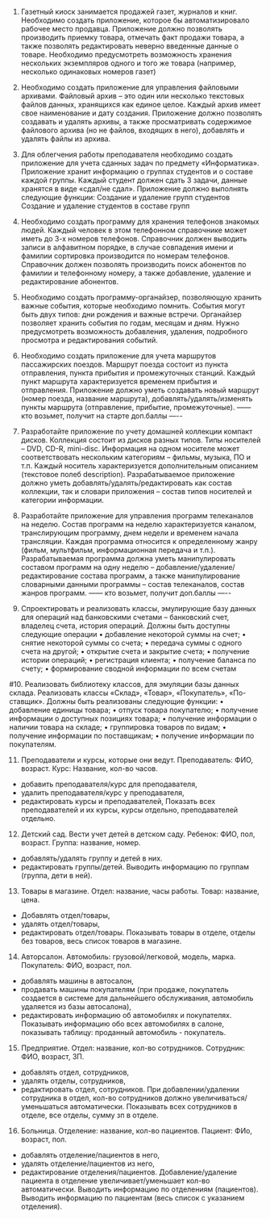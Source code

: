 1. Газетный киоск занимается продажей газет, журналов и книг. Необходимо создать приложение, которое бы автоматизировало рабочее место продавца. Приложение должно позволять производить приемку товара, отмечать факт продажи товара, а также позволять редактировать неверно введенные данные о товаре. Необходимо предусмотреть возможность хранения нескольких экземпляров одного и того же товара (например, несколько одинаковых номеров газет)

2. Необходимо создать приложение для управления файловыми архивами. Файловый архив – это один или несколько текстовых файлов данных, хранящихся как единое целое. Каждый архив имеет свое наименование и дату создания. Приложение должно позволять создавать и удалять архивы, а также просматривать содержимое файлового архива (но не файлов, входящих в него), добавлять и удалять файлы из архива.

3. Для облегчения работы преподавателя необходимо создать приложение для учета сданных задач по предмету «Информатика». Приложение хранит информацию о группах студентов и о составе каждой группы. Каждый студент должен сдать 3 задачи, данные хранятся в виде «сдал/не сдал». Приложение должно выполнять следующие функции:
Создание и удаление групп студентов
Создание и удаление студентов в составе групп

4. Необходимо создать программу для хранения телефонов знакомых людей. Каждый человек в этом телефонном справочнике может иметь до 3-х номеров телефонов. Справочник должен выводить записи в алфавитном порядке, в случае совпадения имени и фамилии сортировка производится по номерам телефонов. Справочник должен позволять производить поиск абонентов по фамилии и телефонному номеру, а также добавление, удаление и редактирование абонентов.

5. Необходимо создать программу-органайзер, позволяющую хранить важные события, которые необходимо помнить. События могут быть двух типов: дни рождения и важные встречи. Органайзер позволяет хранить события по годам, месяцам и дням. Нужно предусмотреть возможность добавления, удаления, подробного просмотра и редактирования событий.

6. Необходимо создать приложение для учета маршрутов пассажирских поездов. Маршрут поезда состоит из пункта отправления, пункта прибытия и промежуточных станций. Каждый пункт маршрута характеризуется временем прибытия и отправления. Приложение должно уметь создавать новый маршрут (номер поезда, название маршрута), добавлять/удалять/изменять пункты маршрута (отправление, прибытие, промежуточные). —— кто возьмет, получит на старте доп.баллы —--

7. Разработайте приложение по учету домашней коллекции компакт дисков. Коллекция состоит из дисков разных типов. Типы носителей – DVD, CD-R, mini-disc. Информация на одном носителе может соответствовать нескольким категориям – фильмы, музыка, ПО и т.п. Каждый носитель характеризуется дополнительным описанием (текстовое полеб description). Разрабатываемое приложение должно уметь добавлять/удалять/редактировать как состав коллекции, так и словари приложения – состав типов носителей и категории информации.

8. Разработайте приложение для управления программ телеканалов на неделю. Состав программ на неделю характеризуется каналом, транслирующим программу, днем недели и временем начала трансляции. Каждая программа относится к определенному жанру (фильм, мультфильм, информационная передача и т.п.). Разрабатываемая программа должна уметь манипулировать составом программ на одну неделю – добавление/удаление/редактирование состава программ, а также манипулирование словарными данными программы – состав телеканалов, состав жанров программ. —— кто возьмет, получит доп.баллы —--

9. Спроектировать и реализовать классы, эмулирующие базу
данных для операций над банковскими счетами – банковский счет,
владелец счета, история операций.
Должны быть доступны следующие операции
• добавление некоторой суммы на счет;
• снятие некоторой суммы со счета;
• передача суммы с одного счета на другой;
• открытие счета и закрытие счета;
• получение истории операций;
• регистрация клиента;
• получение баланса по счету;
• формирование сводной информации по всем счетам

#10. Реализовать библиотеку классов, для эмуляции базы данных
склада. Реализовать классы «Склад», «Товар», «Покупатель», «По-
ставщик».
Должны быть реализованы следующие функции:
• добавление единицы товара;
• отпуск товара покупателю;
• получение информации о доступных позициях товара;
• получение информации о наличии товара на складе;
• группировка товаров по видам;
• получение информации по поставщикам;
• получение информации по покупателям.

11. Преподаватели и курсы, которые они ведут. Преподаватель: ФИО, возраст.
Курс: Название, кол-во часов.
- добавить преподавателя/курс для преподавателя,
- удалить преподавателя/курс у преподавателя,
- редактировать курсы и преподавателей,
Показать всех преподавателей и их курсы, курсы отдельно, преподавателей отдельно.

12. Детский сад.
Вести учет детей в детском саду.
Ребенок: ФИО, пол, возраст.
Группа: название, номер.
- добавлять/удалять группу и детей в них.
- редактировать группы/детей.
Выводить информацию по группам (группа, дети в ней).

13. Товары в магазине.
Отдел: название, часы работы.
Товар: название, цена.
- Добавлять отдел/товары,
- удалять отдел/товары,
- редактировать отдел/товары.
Показывать товары в отделе, отделы без товаров, весь список товаров в магазине.

14. Авторсалон.
Автомобиль: грузовой/легковой, модель, марка.
Покупатель: ФИО, возраст, пол.
- добавлять машины в автосалон,
- продавать машины покупателям (при продаже, покупатель создается в системе для дальнейшего обслуживания, автомобиль удаляется из базы автосалона),
- редактировать информацию об автомобилях и покупателях.
Показывать информацию обо всех автомобилях в салоне, показывать таблицу: проданный автомобиль - покупатель.

15. Предприятие.
Отдел: название, кол-во сотрудников.
Сотрудник: ФИО, возраст, ЗП.
- добавлять отдел, сотрудников,
- удалять отделы, сотрудников,
- редактировать отдел, сотрудников.
При добавлении/удалении сотрудника в отдел, кол-во сотрудников должно увеличиваться/уменьшаться автоматически.
Показывать всех сотрудников в отделе, все отделы, сумму зп в отделе.

16. Больница.
Отделение: название, кол-во пациентов.
Пациент: ФИо, возраст, пол.
- добавлять отделение/пациентов в него,
- удалять отделение/пациентов из него,
- редактирование отделения/пациентов.
Добавление/удаление пациента в отделение увеличивает/уменьшает кол-во автоматически.
Выводить информацию по отделениям (пациентов).
Выводить информацию по пациентам (весь список с указанием отделения).